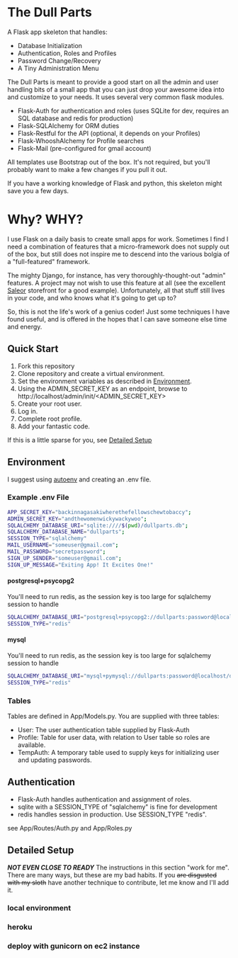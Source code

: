 # The Dull Parts

A Flask app skeleton that handles: 

- Database Initialization
- Authentication, Roles and Profiles
- Password Change/Recovery
- A Tiny Administration Menu

The Dull Parts is meant to provide a good start on all the admin and user handling bits of a small app that you can just drop your awesome idea into and customize to your needs. It uses several very common flask modules.

- Flask-Auth for authentication and roles (uses SQLite for dev, requires an SQL database and redis for production)
- Flask-SQLAlchemy for ORM duties
- Flask-Restful for the API (optional, it depends on your Profiles)
- Flask-WhooshAlchemy for Profile searches
- Flask-Mail (pre-configured for gmail account)

All templates use Bootstrap out of the box. It's not required, but you'll probably want to make a few changes if you pull it out.

If you have a working knowledge of Flask and python, this skeleton might save you a few days.

# Why? WHY?
I use Flask on a daily basis to create small apps for work. Sometimes I find I need a combination of features that a micro-framework does not supply out of the box, but still does not inspire me to descend into the various bolgia of a "full-featured" framework.

The mighty Django, for instance, has very thoroughly-thought-out "admin" features. A project may not wish to use this feature at all (see the excellent [Saleor](https://github.com/mirumee/saleor) storefront for a good example). Unfortunately, all that stuff still lives in your code, and who knows what it's going to get up to?

So, this is not the life's work of a genius coder! Just some techniques I have found useful, and is offered in the hopes that I can save someone else time and energy.

## Quick Start 
1. Fork this repository
1. Clone repository and create a virtual environment.
1. Set the environment variables as described in [Environment](#environment).
1. Using the ADMIN_SECRET_KEY as an endpoint, browse to http://localhost/admin/init/<ADMIN_SECRET_KEY>
1. Create your root user.
1. Log in.
1. Complete root profile.
1. Add your fantastic code.

If this is a little sparse for you, see [Detailed Setup](#detailedsetup)

## <a name="environment">Environment</a>
I suggest using [autoenv](https://github.com/kennethreitz/autoenv) and creating an .env file.

### Example .env File
```bash
APP_SECRET_KEY="backinnagasakiwherethefellowschewtobaccy";
ADMIN_SECRET_KEY="andthewomenwickywackywoo";
SQLALCHEMY_DATABASE_URI="sqlite:////$(pwd)/dullparts.db";
SQLALCHEMY_DATABASE_NAME="dullparts";
SESSION_TYPE="sqlalchemy"
MAIL_USERNAME="someuser@gmail.com";
MAIL_PASSWORD="secretpassword";
SIGN_UP_SENDER="someuser@gmail.com";
SIGN_UP_MESSAGE="Exiting App! It Excites One!"
```
#### postgresql+psycopg2
You'll need to run redis, as the session key is too large for sqlalchemy session to handle
```bash
SQLALCHEMY_DATABASE_URI="postgresql+psycopg2://dullparts:password@localhost/dullparts";
SESSION_TYPE="redis"
```
#### mysql
You'll need to run redis, as the session key is too large for sqlalchemy session to handle
```bash
SQLALCHEMY_DATABASE_URI="mysql+pymysql://dullparts:password@localhost/dullparts";
SESSION_TYPE="redis"
```
### Tables
Tables are defined in App/Models.py. You are supplied with three tables:

- User: The user authentication table supplied by Flask-Auth
- Profile: Table for user data, with relation to User table so roles are available.
- TempAuth: A temporary table used to supply keys for initializing user and updating passwords.

## Authentication
- Flask-Auth handles authentication and assignment of roles.
- sqlite with a SESSION_TYPE of "sqlalchemy" is fine for development
- redis handles session in production. Use SESSION_TYPE "redis".

see App/Routes/Auth.py and App/Roles.py

## <a name="detailedsetup">Detailed Setup</a>

***NOT EVEN CLOSE TO READY***
The instructions in this section "work for me". There are many ways, but these are my bad habits. If you <strike>are disgusted with my sloth</strike> have another technique to contribute, let me know and I'll add it.

### local environment

### heroku

### deploy with gunicorn on ec2 instance


